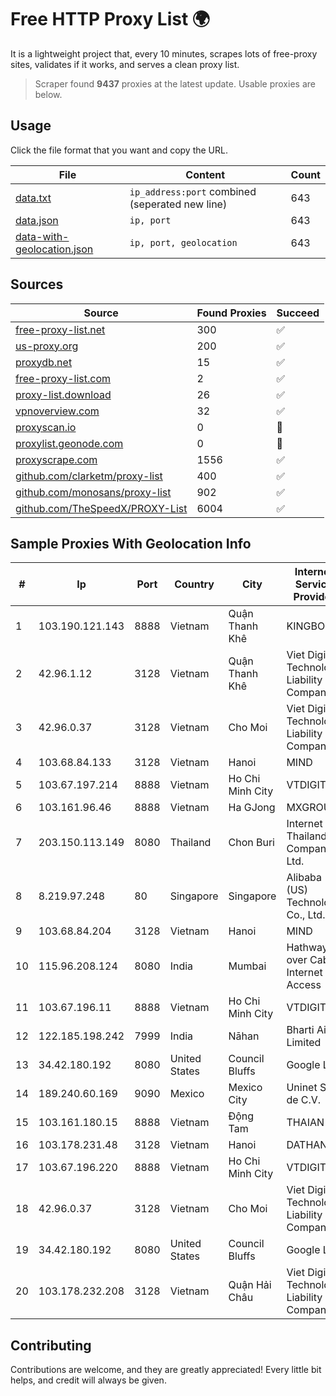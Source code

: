 
# Free HTTP Proxy List 🌍

It is a lightweight project that, every 10 minutes, scrapes lots of free-proxy sites, validates if it works, and serves a clean proxy list.


> Scraper found **9437** proxies at the latest update. Usable proxies are below.

## Usage

Click the file format that you want and copy the URL.


|File|Content|Count|
|----|-------|-----|
|[data.txt](https://raw.githubusercontent.com/themiralay/Proxy-List-World/master/data.txt)|`ip_address:port` combined (seperated new line)|643|
|[data.json](https://raw.githubusercontent.com/themiralay/Proxy-List-World/master/data.json)|`ip, port`|643|
|[data-with-geolocation.json](https://raw.githubusercontent.com/themiralay/Proxy-List-World/master/data-with-geolocation.json)|`ip, port, geolocation`|643|

## Sources

|Source|Found Proxies|Succeed|
|------|-------------|-------|
|[free-proxy-list.net](https://free-proxy-list.net)|300|✅|
|[us-proxy.org](https://www.us-proxy.org)|200|✅|
|[proxydb.net](http://proxydb.net)|15|✅|
|[free-proxy-list.com](https://free-proxy-list.com/?page=&port=&type%5B%5D=http&type%5B%5D=https&up_time=0&search=Search)|2|✅|
|[proxy-list.download](https://www.proxy-list.download/HTTP)|26|✅|
|[vpnoverview.com](https://vpnoverview.com/privacy/anonymous-browsing/free-proxy-servers)|32|✅|
|[proxyscan.io](https://www.proxyscan.io)|0|🚫|
|[proxylist.geonode.com](https://proxylist.geonode.com/api/proxy-list?limit=300&page=1&sort_by=lastChecked&sort_type=desc&protocols=http,https)|0|🚫|
|[proxyscrape.com](https://api.proxyscrape.com/v2/?request=displayproxies&protocol=http&timeout=10000&country=all&ssl=all&anonymity=all)|1556|✅|
|[github.com/clarketm/proxy-list](https://raw.githubusercontent.com/clarketm/proxy-list/master/proxy-list-raw.txt)|400|✅|
|[github.com/monosans/proxy-list](https://raw.githubusercontent.com/monosans/proxy-list/main/proxies/http.txt)|902|✅|
|[github.com/TheSpeedX/PROXY-List](https://raw.githubusercontent.com/TheSpeedX/PROXY-List/master/http.txt)|6004|✅|


## Sample Proxies With Geolocation Info

|#|Ip|Port|Country|City|Internet Service Provider|
|-|--|----|-------|----|-------------------------|
|1|103.190.121.143|8888|Vietnam|Quận Thanh Khê|KINGBOND|
|2|42.96.1.12|3128|Vietnam|Quận Thanh Khê|Viet Digital Technology Liability Company|
|3|42.96.0.37|3128|Vietnam|Cho Moi|Viet Digital Technology Liability Company|
|4|103.68.84.133|3128|Vietnam|Hanoi|MIND|
|5|103.67.197.214|8888|Vietnam|Ho Chi Minh City|VTDIGITAL|
|6|103.161.96.46|8888|Vietnam|Ha GJong|MXGROUP|
|7|203.150.113.149|8080|Thailand|Chon Buri|Internet Thailand Company Ltd.|
|8|8.219.97.248|80|Singapore|Singapore|Alibaba (US) Technology Co., Ltd.|
|9|103.68.84.204|3128|Vietnam|Hanoi|MIND|
|10|115.96.208.124|8080|India|Mumbai|Hathway IP over Cable Internet Access|
|11|103.67.196.11|8888|Vietnam|Ho Chi Minh City|VTDIGITAL|
|12|122.185.198.242|7999|India|Nāhan|Bharti Airtel Limited|
|13|34.42.180.192|8080|United States|Council Bluffs|Google LLC|
|14|189.240.60.169|9090|Mexico|Mexico City|Uninet S.A. de C.V.|
|15|103.161.180.15|8888|Vietnam|Động Tam|THAIAN|
|16|103.178.231.48|3128|Vietnam|Hanoi|DATHANH|
|17|103.67.196.220|8888|Vietnam|Ho Chi Minh City|VTDIGITAL|
|18|42.96.0.37|3128|Vietnam|Cho Moi|Viet Digital Technology Liability Company|
|19|34.42.180.192|8080|United States|Council Bluffs|Google LLC|
|20|103.178.232.208|3128|Vietnam|Quận Hải Châu|Viet Digital Technology Liability Company|



## Contributing

Contributions are welcome, and they are greatly appreciated! Every
little bit helps, and credit will always be given.

